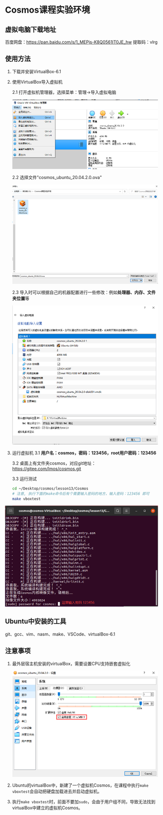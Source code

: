 # Cosmos课程实验环境

## 虚拟电脑下载地址

百度网盘：https://pan.baidu.com/s/1_MEPjs-K8Q0561IT0JE_hw 
提取码：vlrg

## 使用方法

1. 下载并安装VirtualBox-6.1

2. 使用VirtualBox导入虚拟机

   2.1 打开虚拟机管理器，选择菜单：管理->导入虚拟电脑

   ![1631259860237](.\Pic\1631259860237.png)

   2.2 选择文件"cosmos_ubuntu_20.04.2.0.ova"

   ![1631260052416](.\Pic\1631260052416.png)

   2.3 导入时可以根据自己的机器配置进行一些修改：例如**处理器、内存、文件夹位置**等
   
   ![1631260360132](.\Pic\1631260360132.png)
   
3. 运行虚拟机
   3.1 **用户名：cosmos，密码：123456，root用户密码：123456**
   
   3.2 桌面上有文件夹cosmos，对应git地址：https://gitee.com/lmos/cosmos.git

   3.3 运行测试
   
   ```bash
   cd ~/Desktop/cosmos/lesson13/Cosmos
   # 注意, 执行下面的make命令后有个需要输入密码的地方，输入密码：123456 即可
   make vboxtest
   ```
   

![1631278754479](.\Pic\1631278705326.png)

## Ubuntu中安装的工具

git、gcc、vim、nasm、make、VSCode、virtualBox-6.1

## 注意事项

1. 最外层宿主机安装的virtualBox，需要设置CPU支持嵌套虚拟化

   ![1631278320474](.\Pic\1631278320474.png)

2. Ubuntu的virtualBox中，新建了一个虚拟机Cosmos，在课程中执行```make vboxtest```会自动把硬盘加载进去并启动虚拟机。

3. 执行```make vboxtest```时，前面不要加```sudo```，会由于用户组不同，导致无法找到virtualBox中建立的虚拟机Cosmos。

